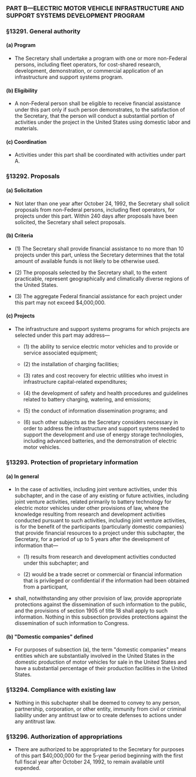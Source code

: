 ### PART B—ELECTRIC MOTOR VEHICLE INFRASTRUCTURE AND SUPPORT SYSTEMS DEVELOPMENT PROGRAM

### §13291. General authority
#### (a) Program
* The Secretary shall undertake a program with one or more non-Federal persons, including fleet operators, for cost-shared research, development, demonstration, or commercial application of an infrastructure and support systems program.

#### (b) Eligibility
* A non-Federal person shall be eligible to receive financial assistance under this part only if such person demonstrates, to the satisfaction of the Secretary, that the person will conduct a substantial portion of activities under the project in the United States using domestic labor and materials.

#### (c) Coordination
* Activities under this part shall be coordinated with activities under part A.

### §13292. Proposals
#### (a) Solicitation
* Not later than one year after October 24, 1992, the Secretary shall solicit proposals from non-Federal persons, including fleet operators, for projects under this part. Within 240 days after proposals have been solicited, the Secretary shall select proposals.

#### (b) Criteria
* (1) The Secretary shall provide financial assistance to no more than 10 projects under this part, unless the Secretary determines that the total amount of available funds is not likely to be otherwise used.

* (2) The proposals selected by the Secretary shall, to the extent practicable, represent geographically and climatically diverse regions of the United States.

* (3) The aggregate Federal financial assistance for each project under this part may not exceed $4,000,000.

#### (c) Projects
* The infrastructure and support systems programs for which projects are selected under this part may address—

  * (1) the ability to service electric motor vehicles and to provide or service associated equipment;

  * (2) the installation of charging facilities;

  * (3) rates and cost recovery for electric utilities who invest in infrastructure capital-related expenditures;

  * (4) the development of safety and health procedures and guidelines related to battery charging, watering, and emissions;

  * (5) the conduct of information dissemination programs; and

  * (6) such other subjects as the Secretary considers necessary in order to address the infrastructure and support systems needed to support the development and use of energy storage technologies, including advanced batteries, and the demonstration of electric motor vehicles.

### §13293. Protection of proprietary information
#### (a) In general
* In the case of activities, including joint venture activities, under this subchapter, and in the case of any existing or future activities, including joint venture activities, related primarily to battery technology for electric motor vehicles under other provisions of law, where the knowledge resulting from research and development activities conducted pursuant to such activities, including joint venture activities, is for the benefit of the participants (particularly domestic companies) that provide financial resources to a project under this subchapter, the Secretary, for a period of up to 5 years after the development of information that—

  * (1) results from research and development activities conducted under this subchapter; and

  * (2) would be a trade secret or commercial or financial information that is privileged or confidential if the information had been obtained from a participant,


* shall, notwithstanding any other provision of law, provide appropriate protections against the dissemination of such information to the public, and the provisions of section 1905 of title 18 shall apply to such information. Nothing in this subsection provides protections against the dissemination of such information to Congress.

#### (b) "Domestic companies" defined
* For purposes of subsection (a), the term "domestic companies" means entities which are substantially involved in the United States in the domestic production of motor vehicles for sale in the United States and have a substantial percentage of their production facilities in the United States.

### §13294. Compliance with existing law
* Nothing in this subchapter shall be deemed to convey to any person, partnership, corporation, or other entity, immunity from civil or criminal liability under any antitrust law or to create defenses to actions under any antitrust law.

### §13296. Authorization of appropriations
* There are authorized to be appropriated to the Secretary for purposes of this part $40,000,000 for the 5-year period beginning with the first full fiscal year after October 24, 1992, to remain available until expended.